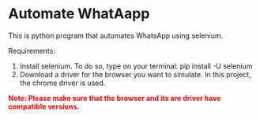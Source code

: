 # Automate WhatAapp
This is python program that automates WhatsApp using selenium.

Requirements:
1. Install selenium. To do so, type on your terminal: pip install -U selenium
2. Download a driver for the browser you want to simulate. In this project, the chrome driver is used.

<b style="color:red"> Note: Please make sure that the browser and its are driver have compatible versions. </b>
